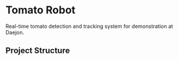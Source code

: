 # Tomato Robot
Real-time tomato detection and tracking system for demonstration at Daejon.

## Project Structure
